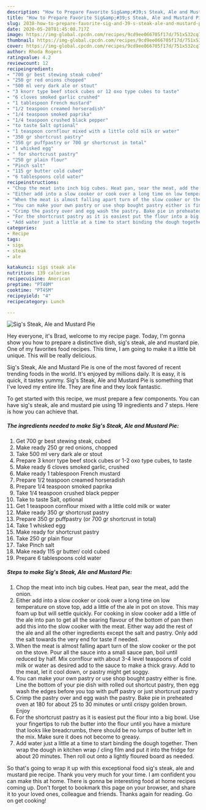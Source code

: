 ```yaml
---
description: "How to Prepare Favorite Sig&amp;#39;s Steak, Ale and Mustard Pie"
title: "How to Prepare Favorite Sig&amp;#39;s Steak, Ale and Mustard Pie"
slug: 2038-how-to-prepare-favorite-sig-and-39-s-steak-ale-and-mustard-pie
date: 2020-05-28T01:45:08.717Z
image: https://img-global.cpcdn.com/recipes/9cd9ee066705f17d/751x532cq70/sigs-steak-ale-and-mustard-pie-recipe-main-photo.jpg
thumbnail: https://img-global.cpcdn.com/recipes/9cd9ee066705f17d/751x532cq70/sigs-steak-ale-and-mustard-pie-recipe-main-photo.jpg
cover: https://img-global.cpcdn.com/recipes/9cd9ee066705f17d/751x532cq70/sigs-steak-ale-and-mustard-pie-recipe-main-photo.jpg
author: Rhoda Rogers
ratingvalue: 4.2
reviewcount: 12
recipeingredient:
- "700 gr best stewing steak cubed"
- "250 gr red onions chopped"
- "500 ml very dark ale or stout"
- "3 knorr type beef stock cubes or 12 oxo type cubes to taste"
- "6 cloves smoked garlic crushed"
- "1 tablespoon French mustard"
- "1/2 teaspoon creamed horseradish"
- "1/4 teaspoon smoked paprika"
- "1/4 teaspoon crushed black pepper"
- "to taste Salt optional"
- "1 teaspoon cornflour mixed with a little cold milk or water"
- "350 gr shortcrust pastry"
- "350 gr puffpastry or 700 gr shortcrust in total"
- "1 whisked egg"
- " for shortcrust pastry"
- "250 gr plain flour"
- "Pinch salt"
- "115 gr butter cold cubed"
- "6 tablespoons cold water"
recipeinstructions:
- "Chop the meat into inch big cubes. Heat pan, sear the meat, add the onion."
- "Either add into a slow cooker or cook over a long time on low temperature on stove top, add a little of the ale in pot on stove. This may foam up but will settle quickly. For cooking in slow cooker add a little of the ale into pan to get all the searing flavour of the bottom of pan then add this into the slow cooker with the meat. Either way add the rest of the ale and all the other ingredients except the salt and pastry. Only add the salt towards the very end for taste if needed."
- "When the meat is almost falling apart turn of the slow cooker or the pot on the stove. Pour all the sauce into a small sauce pan, boil until reduced by half. Mix cornflour with about 3-4 level teaspoons of cold milk or water as desired add to the sauce to make a thick gravy. Add to the meat, let it cool down, or pastry might get soggy."
- "You can make your own pastry or use shop bought pastry either is fine. Line the bottom of your pie dish with rolled out shortcut pastry, then egg wash the edges before you top with puff pastry or just shortcrust pastry"
- "Crimp the pastry over and egg wash the pastry. Bake pie in preheated oven at 180 for about 25 to 30 minutes or until crispy golden brown. Enjoy"
- "For the shortcrust pastry as it is easiest put the flour into a big bowl. Use your fingertips to rub the butter into the flour until you have a mixture that looks like breadcrumbs, there should be no lumps of butter left in the mix. Make sure it does not become to greasy."
- "Add water just a little at a time to start binding the dough together. Then wrap the dough in kitchen wrap / cling film and put it into the fridge for about 20 minutes. Then roll out onto a lightly floured board as needed."
categories:
- Recipe
tags:
- sigs
- steak
- ale

katakunci: sigs steak ale 
nutrition: 139 calories
recipecuisine: American
preptime: "PT40M"
cooktime: "PT45M"
recipeyield: "4"
recipecategory: Lunch

---
```



![Sig&#39;s Steak, Ale and Mustard Pie](https://img-global.cpcdn.com/recipes/9cd9ee066705f17d/751x532cq70/sigs-steak-ale-and-mustard-pie-recipe-main-photo.jpg)

Hey everyone, it's Brad, welcome to my recipe page. Today, I'm gonna show you how to prepare a distinctive dish, sig&#39;s steak, ale and mustard pie. One of my favorites food recipes. This time, I am going to make it a little bit unique. This will be really delicious.

Sig&#39;s Steak, Ale and Mustard Pie is one of the most favored of recent trending foods in the world. It's enjoyed by millions daily. It is easy, it is quick, it tastes yummy. Sig&#39;s Steak, Ale and Mustard Pie is something that I've loved my entire life. They are fine and they look fantastic.




To get started with this recipe, we must prepare a few components. You can have sig&#39;s steak, ale and mustard pie using 19 ingredients and 7 steps. Here is how you can achieve that.

<!--inarticleads1-->

##### The ingredients needed to make Sig&#39;s Steak, Ale and Mustard Pie:

1. Get 700 gr best stewing steak, cubed
1. Make ready 250 gr red onions, chopped
1. Take 500 ml very dark ale or stout
1. Prepare 3 knorr type beef stock cubes or 1-2 oxo type cubes, to taste
1. Make ready 6 cloves smoked garlic, crushed
1. Make ready 1 tablespoon French mustard
1. Prepare 1/2 teaspoon creamed horseradish
1. Prepare 1/4 teaspoon smoked paprika
1. Take 1/4 teaspoon crushed black pepper
1. Take to taste Salt, optional
1. Get 1 teaspoon cornflour mixed with a little cold milk or water
1. Make ready 350 gr shortcrust pastry
1. Prepare 350 gr puffpastry (or 700 gr shortcrust in total)
1. Take 1 whisked egg
1. Make ready  for shortcrust pastry
1. Take 250 gr plain flour
1. Take Pinch salt
1. Make ready 115 gr butter/ cold cubed
1. Prepare 6 tablespoons cold water




<!--inarticleads2-->

##### Steps to make Sig&#39;s Steak, Ale and Mustard Pie:

1. Chop the meat into inch big cubes. Heat pan, sear the meat, add the onion.
1. Either add into a slow cooker or cook over a long time on low temperature on stove top, add a little of the ale in pot on stove. This may foam up but will settle quickly. For cooking in slow cooker add a little of the ale into pan to get all the searing flavour of the bottom of pan then add this into the slow cooker with the meat. Either way add the rest of the ale and all the other ingredients except the salt and pastry. Only add the salt towards the very end for taste if needed.
1. When the meat is almost falling apart turn of the slow cooker or the pot on the stove. Pour all the sauce into a small sauce pan, boil until reduced by half. Mix cornflour with about 3-4 level teaspoons of cold milk or water as desired add to the sauce to make a thick gravy. Add to the meat, let it cool down, or pastry might get soggy.
1. You can make your own pastry or use shop bought pastry either is fine. Line the bottom of your pie dish with rolled out shortcut pastry, then egg wash the edges before you top with puff pastry or just shortcrust pastry
1. Crimp the pastry over and egg wash the pastry. Bake pie in preheated oven at 180 for about 25 to 30 minutes or until crispy golden brown. Enjoy
1. For the shortcrust pastry as it is easiest put the flour into a big bowl. Use your fingertips to rub the butter into the flour until you have a mixture that looks like breadcrumbs, there should be no lumps of butter left in the mix. Make sure it does not become to greasy.
1. Add water just a little at a time to start binding the dough together. Then wrap the dough in kitchen wrap / cling film and put it into the fridge for about 20 minutes. Then roll out onto a lightly floured board as needed.




So that's going to wrap it up with this exceptional food sig&#39;s steak, ale and mustard pie recipe. Thank you very much for your time. I am confident you can make this at home. There is gonna be interesting food at home recipes coming up. Don't forget to bookmark this page on your browser, and share it to your loved ones, colleague and friends. Thanks again for reading. Go on get cooking!
